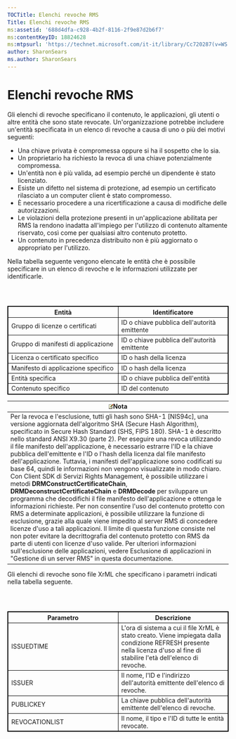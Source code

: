 ```yaml
---
TOCTitle: Elenchi revoche RMS
Title: Elenchi revoche RMS
ms:assetid: '688d4dfa-c928-4b2f-8116-2f9e87d2b6f7'
ms:contentKeyID: 18824628
ms:mtpsurl: 'https://technet.microsoft.com/it-it/library/Cc720287(v=WS.10)'
author: SharonSears
ms.author: SharonSears
---
```


Elenchi revoche RMS
===================

Gli elenchi di revoche specificano il contenuto, le applicazioni, gli utenti o altre entità che sono state revocate. Un'organizzazione potrebbe includere un'entità specificata in un elenco di revoche a causa di uno o più dei motivi seguenti:

-   Una chiave privata è compromessa oppure si ha il sospetto che lo sia.
-   Un proprietario ha richiesto la revoca di una chiave potenzialmente compromessa.
-   Un'entità non è più valida, ad esempio perché un dipendente è stato licenziato.
-   Esiste un difetto nel sistema di protezione, ad esempio un certificato rilasciato a un computer client è stato compromesso.
-   È necessario procedere a una ricertificazione a causa di modifiche delle autorizzazioni.
-   Le violazioni della protezione presenti in un'applicazione abilitata per RMS la rendono inadatta all'impiego per l'utilizzo di contenuto altamente riservato, così come per qualsiasi altro contenuto protetto.
-   Un contenuto in precedenza distribuito non è più aggiornato o appropriato per l'utilizzo.

Nella tabella seguente vengono elencate le entità che è possibile specificare in un elenco di revoche e le informazioni utilizzate per identificarle.

###  

 
<table style="border:1px solid black;">
<colgroup>
<col width="50%" />
<col width="50%" />
</colgroup>
<thead>
<tr class="header">
<th style="border:1px solid black;" >Entità</th>
<th style="border:1px solid black;" >Identificatore</th>
</tr>
</thead>
<tbody>
<tr class="odd">
<td style="border:1px solid black;">Gruppo di licenze o certificati</td>
<td style="border:1px solid black;">ID o chiave pubblica dell'autorità emittente</td>
</tr>
<tr class="even">
<td style="border:1px solid black;">Gruppo di manifesti di applicazione</td>
<td style="border:1px solid black;">ID o chiave pubblica dell'autorità emittente</td>
</tr>
<tr class="odd">
<td style="border:1px solid black;">Licenza o certificato specifico</td>
<td style="border:1px solid black;">ID o hash della licenza</td>
</tr>
<tr class="even">
<td style="border:1px solid black;">Manifesto di applicazione specifico</td>
<td style="border:1px solid black;">ID o hash della licenza</td>
</tr>
<tr class="odd">
<td style="border:1px solid black;">Entità specifica</td>
<td style="border:1px solid black;">ID o chiave pubblica dell'entità</td>
</tr>
<tr class="even">
<td style="border:1px solid black;">Contenuto specifico</td>
<td style="border:1px solid black;">ID del contenuto</td>
</tr>
</tbody>
</table>
  
| ![](/security-updates/images/Cc720287.note(WS.10).gif)Nota                                                                                                                                                                                                                                                                                                                                                                                                                                                                                                                                                                                                                                                                                                                                                                                                                                                                                                                                                                                                                                                                                                                                                                                                                                                                                                                                                                               |  
|-----------------------------------------------------------------------------------------------------------------------------------------------------------------------------------------------------------------------------------------------------------------------------------------------------------------------------------------------------------------------------------------------------------------------------------------------------------------------------------------------------------------------------------------------------------------------------------------------------------------------------------------------------------------------------------------------------------------------------------------------------------------------------------------------------------------------------------------------------------------------------------------------------------------------------------------------------------------------------------------------------------------------------------------------------------------------------------------------------------------------------------------------------------------------------------------------------------------------------------------------------------------------------------------------------------------------------------------------------------------------------------------------------------------------------------------------------|  
| Per la revoca e l'esclusione, tutti gli hash sono SHA-1 \[NIS94c\], una versione aggiornata dell'algoritmo SHA (Secure Hash Algorithm), specificato in Secure Hash Standard (SHS, FIPS 180). SHA-1 è descritto nello standard ANSI X9.30 (parte 2). Per eseguire una revoca utilizzando il file manifesto dell'applicazione, è necessario estrarre l'ID e la chiave pubblica dell'emittente e l'ID o l'hash della licenza dal file manifesto dell'applicazione. Tuttavia, i manifesti dell'applicazione sono codificati su base 64, quindi le informazioni non vengono visualizzate in modo chiaro. Con Client SDK di Servizi Rights Management, è possibile utilizzare i metodi **DRMConstructCertificateChain**, **DRMDeconstructCertificateChain** e **DRMDecode** per sviluppare un programma che decodifichi il file manifesto dell'applicazione e ottenga le informazioni richieste. Per non consentire l'uso del contenuto protetto con RMS a determinate applicazioni, è possibile utilizzare la funzione di esclusione, grazie alla quale viene impedito al server RMS di concedere licenze d'uso a tali applicazioni. Il limite di questa funzione consiste nel non poter evitare la decrittografia del contenuto protetto con RMS da parte di utenti con licenze d'uso valide. Per ulteriori informazioni sull'esclusione delle applicazioni, vedere Esclusione di applicazioni in "Gestione di un server RMS" in questa documentazione. |
  
Gli elenchi di revoche sono file XrML che specificano i parametri indicati nella tabella seguente.
  
###  

 
<table style="border:1px solid black;">
<colgroup>
<col width="50%" />
<col width="50%" />
</colgroup>
<thead>
<tr class="header">
<th style="border:1px solid black;" >Parametro</th>
<th style="border:1px solid black;" >Descrizione</th>
</tr>
</thead>
<tbody>
<tr class="odd">
<td style="border:1px solid black;">ISSUEDTIME</td>
<td style="border:1px solid black;">L'ora di sistema a cui il file XrML è stato creato. Viene impiegata dalla condizione REFRESH presente nella licenza d'uso al fine di stabilire l'età dell'elenco di revoche.</td>
</tr>
<tr class="even">
<td style="border:1px solid black;">ISSUER</td>
<td style="border:1px solid black;">Il nome, l'ID e l'indirizzo dell'autorità emittente dell'elenco di revoche.</td>
</tr>
<tr class="odd">
<td style="border:1px solid black;">PUBLICKEY</td>
<td style="border:1px solid black;">La chiave pubblica dell'autorità emittente dell'elenco di revoche.</td>
</tr>
<tr class="even">
<td style="border:1px solid black;">REVOCATIONLIST</td>
<td style="border:1px solid black;">Il nome, il tipo e l'ID di tutte le entità revocate.</td>
</tr>
</tbody>
</table>
